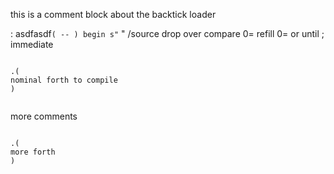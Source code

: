 this is a comment block about the backtick loader




: asdfasdf` ( -- )
   begin
      s" ` " /source drop over compare 0= 
      refill 0= or
   until ; immediate

```

.(
nominal forth to compile
)


```
more comments

```

.(
more forth
)

